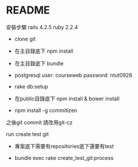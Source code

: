 README
===

安裝步驟
rails 4.2.5
ruby 2.2.4


* clone git 

* 在主目錄底下 npm install 

* 在主目錄底下 bundle

* postgresql 
user: courseweb
password: ntut0926

* rake db:setup

* 在public目錄底下 npm install & bower install

* npm install -g commitizen

之後git commit 請改用git-cz


run create test git

* 專案底下需要有repositories底下還要有test

*  bundle exec rake create_test_git:process
